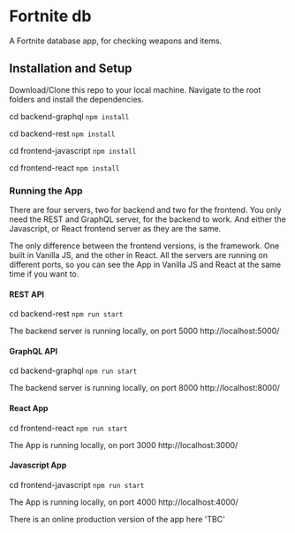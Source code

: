 # Fortnite db
A Fortnite database app, for checking weapons and items.

## Installation and Setup

Download/Clone this repo to your local machine. Navigate to the root folders and install the dependencies.

cd backend-graphql `npm install`

cd backend-rest `npm install`

cd frontend-javascript `npm install`

cd frontend-react `npm install`

### Running the App

There are four servers, two for backend and two for the frontend. You only need the REST and GraphQL server, for the backend to work. And either the Javascript, or React frontend server as they are the same.

The only difference between the frontend versions, is the framework. One built in Vanilla JS, and the other in React. All the servers are running on different ports, so you can see the App in Vanilla JS and React at the same time if you want to.

#### REST API

cd backend-rest `npm run start`

The backend server is running locally, on port 5000 http://localhost:5000/

#### GraphQL API

cd backend-graphql `npm run start`

The backend server is running locally, on port 8000 http://localhost:8000/

#### React App

cd frontend-react `npm run start`

The App is running locally, on port 3000 http://localhost:3000/

#### Javascript App

cd frontend-javascript `npm run start`

The App is running locally, on port 4000 http://localhost:4000/

There is an online production version of the app here 'TBC'
